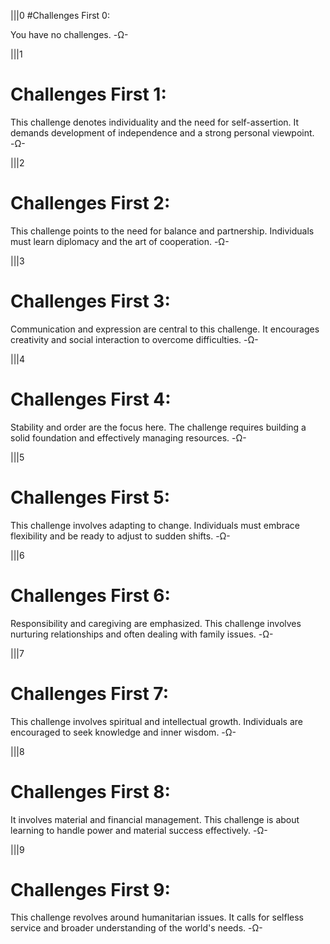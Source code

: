 |||0
#Challenges First 0: 

You have no challenges.
-Ω-

|||1
# Challenges First 1: 

This challenge denotes individuality and the need for self-assertion. It demands development of independence and a strong personal viewpoint.
-Ω-

|||2
# Challenges First 2: 

This challenge points to the need for balance and partnership. Individuals must learn diplomacy and the art of cooperation.
-Ω-

|||3
# Challenges First 3: 

Communication and expression are central to this challenge. It encourages creativity and social interaction to overcome difficulties.
-Ω-

|||4
# Challenges First 4: 

Stability and order are the focus here. The challenge requires building a solid foundation and effectively managing resources.
-Ω-

|||5
# Challenges First 5: 

This challenge involves adapting to change. Individuals must embrace flexibility and be ready to adjust to sudden shifts.
-Ω-

|||6
# Challenges First 6: 

Responsibility and caregiving are emphasized. This challenge involves nurturing relationships and often dealing with family issues.
-Ω-

|||7
# Challenges First 7: 

This challenge involves spiritual and intellectual growth. Individuals are encouraged to seek knowledge and inner wisdom.
-Ω-

|||8
# Challenges First 8: 

It involves material and financial management. This challenge is about learning to handle power and material success effectively.
-Ω-

|||9
# Challenges First 9: 

This challenge revolves around humanitarian issues. It calls for selfless service and broader understanding of the world's needs.
-Ω-
